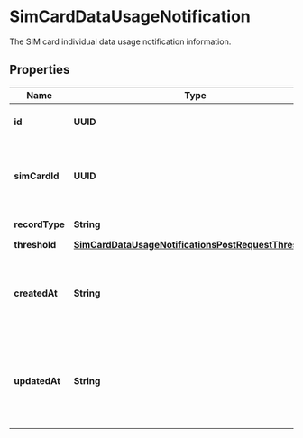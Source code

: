 

# SimCardDataUsageNotification

The SIM card individual data usage notification information.

## Properties

| Name | Type | Description | Notes |
|------------ | ------------- | ------------- | -------------|
|**id** | **UUID** | Identifies the resource. |  [optional] [readonly] |
|**simCardId** | **UUID** | The identification UUID of the related SIM card resource. |  [optional] |
|**recordType** | **String** |  |  [optional] [readonly] |
|**threshold** | [**SimCardDataUsageNotificationsPostRequestThreshold**](SimCardDataUsageNotificationsPostRequestThreshold.md) |  |  [optional] |
|**createdAt** | **String** | ISO 8601 formatted date-time indicating when the resource was created. |  [optional] [readonly] |
|**updatedAt** | **String** | ISO 8601 formatted date-time indicating when the resource was updated. |  [optional] [readonly] |



